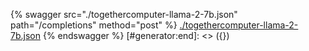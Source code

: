 [#generator:start]: <> ({ "template": "openapi" })
{% swagger src="./togethercomputer-llama-2-7b.json" path="/completions" method="post" %}
[./togethercomputer-llama-2-7b.json](./togethercomputer-llama-2-7b.json)
{% endswagger %}
[#generator:end]: <> ({})